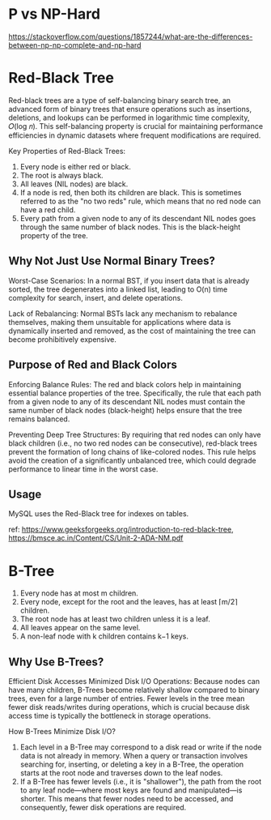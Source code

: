 # P vs NP-Hard

https://stackoverflow.com/questions/1857244/what-are-the-differences-between-np-np-complete-and-np-hard

# Red-Black Tree

Red-black trees are a type of self-balancing binary search tree, an advanced form of binary trees that ensure operations such as insertions, deletions, and lookups can be performed in logarithmic time complexity, 𝑂(log 𝑛). This self-balancing property is crucial for maintaining performance efficiencies in dynamic datasets where frequent modifications are required.

Key Properties of Red-Black Trees:

1. Every node is either red or black.
2. The root is always black.
3. All leaves (NIL nodes) are black.
4. If a node is red, then both its children are black. This is sometimes referred to as the "no two reds" rule, which means that no red node can have a red child.
5. Every path from a given node to any of its descendant NIL nodes goes through the same number of black nodes. This is the black-height property of the tree.

## Why Not Just Use Normal Binary Trees?

Worst-Case Scenarios: In a normal BST, if you insert data that is already sorted, the tree degenerates into a linked list, leading to O(n) time complexity for search, insert, and delete operations.

Lack of Rebalancing: Normal BSTs lack any mechanism to rebalance themselves, making them unsuitable for applications where data is dynamically inserted and removed, as the cost of maintaining the tree can become prohibitively expensive.

## Purpose of Red and Black Colors

Enforcing Balance Rules: The red and black colors help in maintaining essential balance properties of the tree. Specifically, the rule that each path from a given node to any of its descendant NIL nodes must contain the same number of black nodes (black-height) helps ensure that the tree remains balanced.

Preventing Deep Tree Structures: By requiring that red nodes can only have black children (i.e., no two red nodes can be consecutive), red-black trees prevent the formation of long chains of like-colored nodes. This rule helps avoid the creation of a significantly unbalanced tree, which could degrade performance to linear time in the worst case.

## Usage

MySQL uses the Red-Black tree for indexes on tables.

ref: https://www.geeksforgeeks.org/introduction-to-red-black-tree, https://bmsce.ac.in/Content/CS/Unit-2-ADA-NM.pdf

# B-Tree

1. Every node has at most m children.
2. Every node, except for the root and the leaves, has at least ⌈m/2⌉ children.
3. The root node has at least two children unless it is a leaf.
4. All leaves appear on the same level.
5. A non-leaf node with k children contains k−1 keys.

## Why Use B-Trees?

Efficient Disk Accesses
Minimized Disk I/O Operations: Because nodes can have many children, B-Trees become relatively shallow compared to binary trees, even for a large number of entries. Fewer levels in the tree mean fewer disk reads/writes during operations, which is crucial because disk access time is typically the bottleneck in storage operations.

How B-Trees Minimize Disk I/O?

1. Each level in a B-Tree may correspond to a disk read or write if the node data is not already in memory. When a query or transaction involves searching for, inserting, or deleting a key in a B-Tree, the operation starts at the root node and traverses down to the leaf nodes.
2. If a B-Tree has fewer levels (i.e., it is "shallower"), the path from the root to any leaf node—where most keys are found and manipulated—is shorter. This means that fewer nodes need to be accessed, and consequently, fewer disk operations are required.

